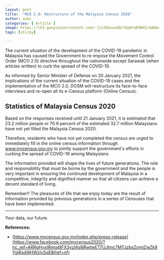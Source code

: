 ```yaml
---
layout: post
title:  "MCO 2.0: Restructure of the Malaysia Census 2020"
author: azmi
categories: [ Article ]
image: https://lh3.googleusercontent.com/-Jjv3GKvwvQQ/YAp6YqR9W4I/AAAAAAAA_Ok/CXcrxCRrxtkUtIy7g5OSYQcylsk1JFzXwCK8BGAsYHg/s0/2021-01-21.jpg
tags: [sticky]

---
```


The current situation of the development of the COVID-19 pandemic in Malaysia has caused the Government to re-impose the Movement Control Order (MCO 2.0) directive throughout the nationwide except Sarawak (when articles written) to curb the spread of the COVID-19.

As informed by Senior Minister of Defense on 20 January 2021, the implications of the current situation of the COVID-19 cases and the implementation of the MCO 2.0, DOSM will restructure its face-to-face interviews and re-open all its e-Census platform (Online Census).

## Statistics of Malaysia Census 2020
Based on the responses received until 21 January 2021, it is estimated that 23.2 million people or 70.9 percent of the estimated 32.7 million Malaysians have not yet filled the Malaysia Census 2020.

Therefore, residents who have not yet completed the census are urged to immediately fill in the online census information through www.mycensus.gov.my to jointly support the government's efforts in curbing the spread of COVID-19 among Malaysians.

The information provided will shape the lives of future generations.  The role and responsibility that must be borne by the government and the people is very important in ensuring the continued development of Malaysia in a competitive, integrity and dignified manner so that all citizens can achieve a decent standard of living.

Remember!! The pleasures of life that we enjoy today are the result of information provided by previous generations in a series of Censuses that have been implemented.

___


Your data, our future.




**References:**
* [https://www.mycensus.gov.my/index.php/press-release](https://www.facebook.com/mycensus2020/?hc_ref=ARRgHyxtRmg4tFX3yzIAsNRwtieET7UJhnc7MTJzbsZomjZwZk9YgiRsdj9HWzIvSqE&fref=nf)
